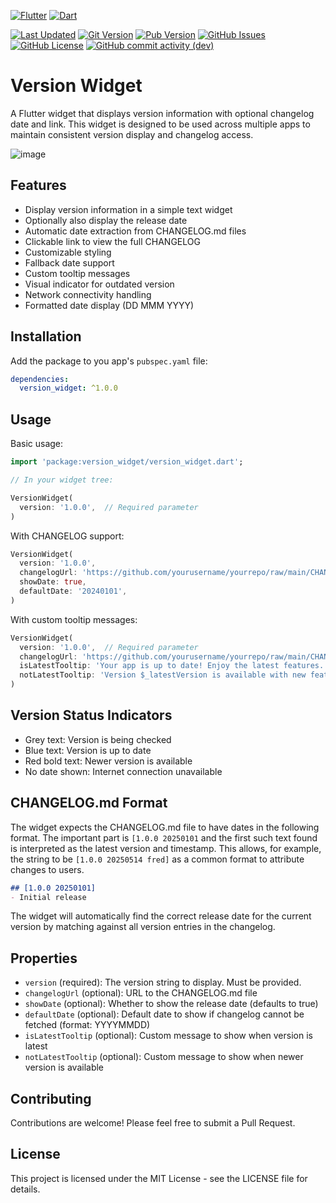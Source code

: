 [![Flutter](https://img.shields.io/badge/Flutter-%2302569B.svg?style=for-the-badge&logo=Flutter&logoColor=white)](https://flutter.dev)
[![Dart](https://img.shields.io/badge/dart-%230175C2.svg?style=for-the-badge&logo=dart&logoColor=white)](https://dart.dev)

[![Last Updated](https://img.shields.io/github/last-commit/anusii/version_widget?label=last%20updated)](https://github.com/anusii/version_widget/commits/dev/)
[![Git Version](https://img.shields.io/badge/dynamic/yaml?url=https://raw.githubusercontent.com/anusii/version_widget/master/pubspec.yaml&query=$.version&label=version)](https://github.com/anusii/version_widget/blob/dev/CHANGELOG.md)
[![Pub Version](https://img.shields.io/pub/v/version_widget?label=pub.dev&labelColor=333940&logo=flutter)](https://pub.dev/packages/version_widget)
[![GitHub Issues](https://img.shields.io/github/issues/anusii/version_widget)](https://github.com/anusii/version_widget/issues)
[![GitHub License](https://img.shields.io/github/license/anusii/version_widget)](https://raw.githubusercontent.com/anusii/version_widget/main/LICENSE)
[![GitHub commit activity (dev)](https://img.shields.io/github/commit-activity/w/anusii/version_widget/dev)](https://github.com/anusii/version_widget/commits/main/)

# Version Widget

A Flutter widget that displays version information with optional
changelog date and link. This widget is designed to be used across
multiple apps to maintain consistent version display and changelog
access.

![image](https://github.com/anusii/version_widget/blob/main/assets/screenshots/example.png)

## Features

- Display version information in a simple text widget
- Optionally also display the release date
- Automatic date extraction from CHANGELOG.md files
- Clickable link to view the full CHANGELOG
- Customizable styling
- Fallback date support
- Custom tooltip messages
- Visual indicator for outdated version
- Network connectivity handling
- Formatted date display (DD MMM YYYY)

## Installation

Add the package to you app's `pubspec.yaml` file:

```yaml
dependencies:
  version_widget: ^1.0.0
```

## Usage

Basic usage:

```dart
import 'package:version_widget/version_widget.dart';

// In your widget tree:

VersionWidget(
  version: '1.0.0',  // Required parameter
)
```

With CHANGELOG support:

```dart
VersionWidget(
  version: '1.0.0',
  changelogUrl: 'https://github.com/yourusername/yourrepo/raw/main/CHANGELOG.md',
  showDate: true,
  defaultDate: '20240101',
)
```

With custom tooltip messages:

```dart
VersionWidget(
  version: '1.0.0',  // Required parameter
  changelogUrl: 'https://github.com/yourusername/yourrepo/raw/main/CHANGELOG.md',
  isLatestTooltip: 'Your app is up to date! Enjoy the latest features.',
  notLatestTooltip: 'Version $_latestVersion is available with new features!',
)
```

## Version Status Indicators

- Grey text: Version is being checked
- Blue text: Version is up to date
- Red bold text: Newer version is available
- No date shown: Internet connection unavailable

## CHANGELOG.md Format

The widget expects the CHANGELOG.md file to have dates in the
following format. The important part is `[1.0.0 20250101` and the
first such text found is interpreted as the latest version and
timestamp. This allows, for example, the string to be `[1.0.0 20250514
fred]` as a common format to attribute changes to users.

```markdown
## [1.0.0 20250101]
- Initial release
```

The widget will automatically find the correct release date for the
current version by matching against all version entries in the
changelog.

## Properties

- `version` (required): The version string to display. Must be provided.
- `changelogUrl` (optional): URL to the CHANGELOG.md file
- `showDate` (optional): Whether to show the release date (defaults to true)
- `defaultDate` (optional): Default date to show if changelog cannot be fetched (format: YYYYMMDD)
- `isLatestTooltip` (optional): Custom message to show when version is latest
- `notLatestTooltip` (optional): Custom message to show when newer version is available

## Contributing

Contributions are welcome! Please feel free to submit a Pull Request.

## License

This project is licensed under the MIT License - see the LICENSE file
for details.
